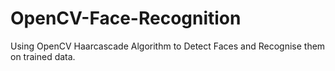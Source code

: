 # OpenCV-Face-Recognition
Using OpenCV Haarcascade Algorithm to Detect Faces and Recognise them on trained data. 
